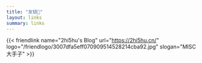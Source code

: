 ```yaml
---
title: "友链🎈"
layout: links
summary: links
---
```


<!--友链需要在此标签内使用以配合CSS样式-->
<div class="friend-container">

{{< friendlink name="2hi5hu's Blog" url="https://2hi5hu.cn/" logo="/friendlogo/3007dfa5eff070909514528214cba92.jpg" slogan="MISC大手子" >}}

</div>
